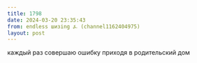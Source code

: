 ```yaml
---
title: 1798
date: 2024-03-20 23:35:43
from: endless шизing ⍼ (channel1162404975)
layout: post
---
```


каждый раз совершаю ошибку приходя в родительский дом
